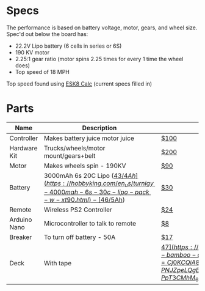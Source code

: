 # Specs
The performance is based on battery voltage, motor, gears, and wheel size.
Spec'd out below the board has:
- 22.2V Lipo battery (6 cells in series or 6S)
- 190 KV motor
- 2.25:1 gear ratio (motor spins 2.25 times for every 1 time the wheel does)
- Top speed of 18 MPH

Top speed found using [ESK8 Calc](http://calc.esk8.it/#{%22batt-type-lipo%22:1,%22batt-cells%22:6,%22motor-kv%22:190,%22system-efficiency%22:85,%22motor-pulley-teeth%22:16,%22wheel-pulley-teeth%22:36,%22wheel-size%22:83}|) (current specs filled in)

# Parts

Name | Description | Link / Price
---- | ----------- | ------------
Controller | Makes battery juice motor juice | [$100](https://diyelectricskateboard.com/collections/featured-items/products/torque-esc-bldc-electronic-speed-controller)
Hardware Kit | Trucks/wheels/motor mount/gears+belt | [$200](https://diyelectricskateboard.com/collections/featured-items/products/single-motor-mechanical-kit)
Motor | Makes wheels spin - 190KV | [$90](https://diyelectricskateboard.com/collections/electric-skateboard-motors/products/electric-skateboard-motor-6355-190kv)
Battery | 3000mAh 6s 20C Lipo ([$43/4Ah](https://hobbyking.com/en_us/turnigy-4000mah-6s-30c-lipo-pack-w-xt90.html)-[$46/5Ah](https://hobbyking.com/en_us/turnigy-5000mah-6s-20c-lipo-pack-w-xt-90.html)) | [$30](https://hobbyking.com/en_us/zippy-compact-3000mah-6s-20c-lipo-pack-w-xt60u-connector.html)
Remote | Wireless PS2 Controller | [$24](https://www.robotshop.com/en/lynxmotion-ps2-controller-v4.html)
Arduino Nano | Microcontroller to talk to remote | [$8](https://www.amazon.com/Arduino-Board-ATmega328P-Micro-Controller-Projects/dp/B07X5VQ9XH/ref=sr_1_11_sspa?keywords=arduino+nano&qid=1575646075&sr=8-11-spons&psc=1&spLa=ZW5jcnlwdGVkUXVhbGlmaWVyPUExNTgzMFAxSVU5S1lWJmVuY3J5cHRlZElkPUEwMzY5MTkyVkVST0dGM1NPQVVVJmVuY3J5cHRlZEFkSWQ9QTA2MzczMzQ1T0hQN1Y4TVFHTlomd2lkZ2V0TmFtZT1zcF9tdGYmYWN0aW9uPWNsaWNrUmVkaXJlY3QmZG9Ob3RMb2dDbGljaz10cnVl)
Breaker | To turn off battery - 50A | [$17](https://www.amazon.com/ZOOKOTO-12V-32V-Circuit-Inverter-Waterproof/dp/B07FLRCY7L/ref=pd_cp_263_4/141-2204688-8465921?_encoding=UTF8&pd_rd_i=B07FLRCY7L&pd_rd_r=ff0dce23-6e1a-45f3-89d8-013c39715f78&pd_rd_w=vGlY9&pd_rd_wg=KhAO1&pf_rd_p=0e5324e1-c848-4872-bbd5-5be6baedf80e&pf_rd_r=638KBZS9X2FMS90YYRQ6&psc=1&refRID=638KBZS9X2FMS90YYRQ6)
Deck | With tape | [$47](https://www.skateshred.com/wholesale-bamboo-drop-through-deck.html?gclid=Cj0KCQiA89zvBRDoARIsAOIePbA2B2-PNJZpeLQgEcEMo-dqfsFkEo4hk-PpT3CMhM_6dFGui_e2UiwaAnApEALw_wcB) / [$45](https://www.skateshred.com/wholesale-blank-longboard-decks/40-x-9-75-kicktail-blank-deck-bamboo-longboard.html?gclid=Cj0KCQiA89zvBRDoARIsAOIePbDN57xqr5zFoAinX_8BMAjye9ErD7CR2YDVtCbnUANsdvXCyiXSKTAaAjYSEALw_wcB)

